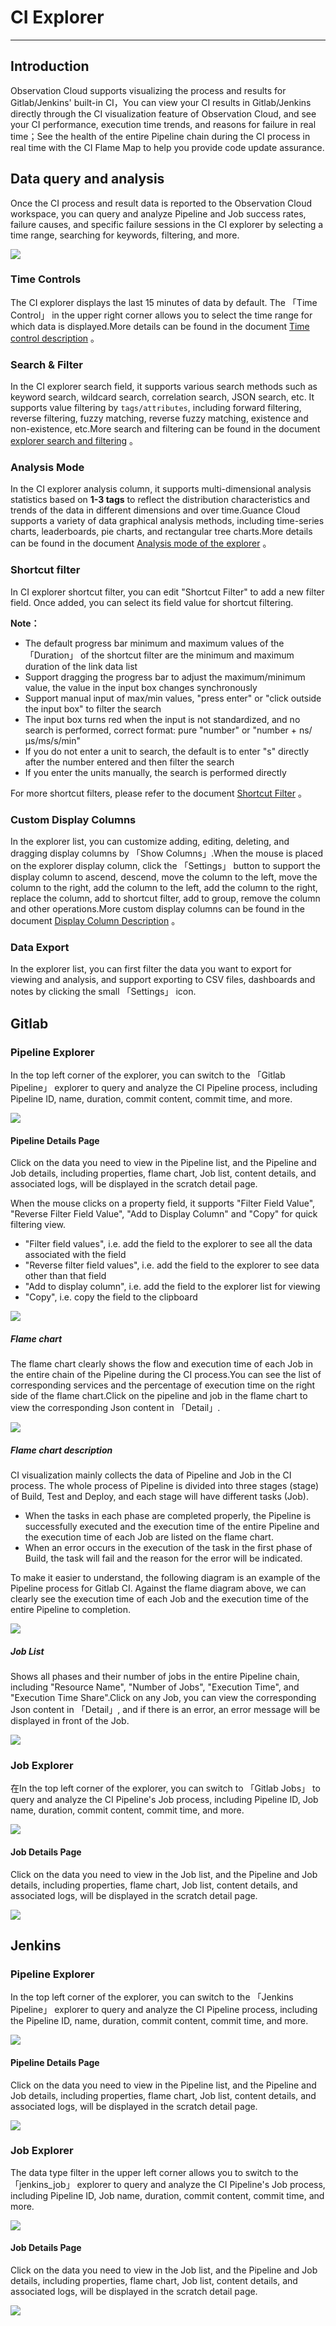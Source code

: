 # CI Explorer
---

## Introduction

Observation Cloud supports visualizing the process and results for Gitlab/Jenkins' built-in CI，You can view your CI results in Gitlab/Jenkins directly through the CI visualization feature of Observation Cloud, and see your CI performance, execution time trends, and reasons for failure in real time；See the health of the entire Pipeline chain during the CI process in real time with the CI Flame Map to help you provide code update assurance.

## Data query and analysis

Once the CI process and result data is reported to the Observation Cloud workspace, you can query and analyze Pipeline and Job success rates, failure causes, and specific failure sessions in the CI explorer by selecting a time range, searching for keywords, filtering, and more.

![](img/10.ci_5.png)

### Time Controls

The CI explorer displays the last 15 minutes of data by default. The 「Time Control」 in the upper right corner allows you to select the time range for which data is displayed.More details can be found in the document [Time control description](../getting-started/necessary-for-beginners/explorer-search.md#time) 。

### Search & Filter

In the CI explorer search field, it supports various search methods such as keyword search, wildcard search, correlation search, JSON search, etc. It supports value filtering by `tags/attributes`, including forward filtering, reverse filtering, fuzzy matching, reverse fuzzy matching, existence and non-existence, etc.More search and filtering can be found in the document [explorer search and filtering](../getting-started/necessary-for-beginners/explorer-search.md) 。

### Analysis Mode

In the CI explorer analysis column, it supports multi-dimensional analysis statistics based on **1-3 tags** to reflect the distribution characteristics and trends of the data in different dimensions and over time.Guance Cloud supports a variety of data graphical analysis methods, including time-series charts, leaderboards, pie charts, and rectangular tree charts.More details can be found in the document [Analysis mode of the explorer](../getting-started/necessary-for-beginners/explorer-search.md#analysis) 。

### Shortcut filter

In CI explorer shortcut filter, you can edit "Shortcut Filter" to add a new filter field. Once added, you can select its field value for shortcut filtering.

**Note：**

- The default progress bar minimum and maximum values of the 「Duration」 of the shortcut filter are the minimum and maximum duration of the link data list
- Support dragging the progress bar to adjust the maximum/minimum value, the value in the input box changes synchronously
- Support manual input of max/min values, "press enter" or "click outside the input box" to filter the search
- The input box turns red when the input is not standardized, and no search is performed, correct format: pure "number" or "number + ns/μs/ms/s/min"
- If you do not enter a unit to search, the default is to enter "s" directly after the number entered and then filter the search
- If you enter the units manually, the search is performed directly

For more shortcut filters, please refer to the document [Shortcut Filter](../getting-started/necessary-for-beginners/explorer-search.md#quick-filter) 。

### Custom Display Columns

In the explorer list, you can customize adding, editing, deleting, and dragging display columns by 「Show Columns」.When the mouse is placed on the explorer display column, click the 「Settings」 button to support the display column to ascend, descend, move the column to the left, move the column to the right, add the column to the left, add the column to the right, replace the column, add to shortcut filter, add to group, remove the column and other operations.More custom display columns can be found in the document [Display Column Description](../getting-started/necessary-for-beginners/explorer-search.md#columns) 。

### Data Export

In the explorer list, you can first filter the data you want to export for viewing and analysis, and support exporting to CSV files, dashboards and notes by clicking the small 「Settings」 icon.

## Gitlab

### Pipeline Explorer

In the top left corner of the explorer, you can switch to the 「Gitlab Pipeline」 explorer to query and analyze the CI Pipeline process, including Pipeline ID, name, duration, commit content, commit time, and more.

![](img/10.ci_5.png)

#### Pipeline Details Page

Click on the data you need to view in the Pipeline list, and the Pipeline and Job details, including properties, flame chart, Job list, content details, and associated logs, will be displayed in the scratch detail page.

When the mouse clicks on a property field, it supports "Filter Field Value", "Reverse Filter Field Value", "Add to Display Column" and "Copy" for quick filtering view.

- "Filter field values", i.e. add the field to the explorer to see all the data associated with the field
- "Reverse filter field values", i.e. add the field to the explorer to see data other than that field
- "Add to display column", i.e. add the field to the explorer list for viewing
- "Copy", i.e. copy the field to the clipboard 

![](img/10.ci_7.1.png)

##### Flame chart

The flame chart clearly shows the flow and execution time of each Job in the entire chain of the Pipeline during the CI process.You can see the list of corresponding services and the percentage of execution time on the right side of the flame chart.Click on the pipeline and job in the flame chart to view the corresponding Json content in 「Detail」.

![](img/10.ci_14.png)

##### Flame chart description

CI visualization mainly collects the data of Pipeline and Job in the CI process. The whole process of Pipeline is divided into three stages (stage) of Build, Test and Deploy, and each stage will have different tasks (Job).

- When the tasks in each phase are completed properly, the Pipeline is successfully executed and the execution time of the entire Pipeline and the execution time of each Job are listed on the flame chart.
- When an error occurs in the execution of the task in the first phase of Build, the task will fail and the reason for the error will be indicated.

To make it easier to understand, the following diagram is an example of the Pipeline process for Gitlab CI. Against the flame diagram above, we can clearly see the execution time of each Job and the execution time of the entire Pipeline to completion.

![](img/10.ci_2.png)

##### Job List

Shows all phases and their number of jobs in the entire Pipeline chain, including "Resource Name", "Number of Jobs", "Execution Time", and "Execution Time Share".Click on any Job, you can view the corresponding Json content in 「Detail」, and if there is an error, an error message will be displayed in front of the Job.

![](img/10.ci_13.png)

### Job Explorer

在In the top left corner of the explorer, you can switch to 「Gitlab Jobs」 to query and analyze the CI Pipeline's Job process, including Pipeline ID, Job name, duration, commit content, commit time, and more.

![](img/10.ci_6.png)

#### Job Details Page

Click on the data you need to view in the Job list, and the Pipeline and Job details, including properties, flame chart, Job list, content details, and associated logs, will be displayed in the scratch detail page.

![](img/10.ci_7.2.png)



## Jenkins

### Pipeline Explorer

In the top left corner of the explorer, you can switch to the 「Jenkins Pipeline」 explorer to query and analyze the CI Pipeline process, including the Pipeline ID, name, duration, commit content, commit time, and more.

![](img/17.CI_4.png)

#### Pipeline Details Page

Click on the data you need to view in the Pipeline list, and the Pipeline and Job details, including properties, flame chart, Job list, content details, and associated logs, will be displayed in the scratch detail page.

![](img/17.CI_5.png)

### Job Explorer

The data type filter in the upper left corner allows you to switch to the 「jenkins_job」 explorer to query and analyze the CI Pipeline's Job process, including Pipeline ID, Job name, duration, commit content, commit time, and more.

![](img/17.CI_8.png)

#### Job Details Page

Click on the data you need to view in the Job list, and the Pipeline and Job details, including properties, flame chart, Job list, content details, and associated logs, will be displayed in the scratch detail page.

![](img/17.CI_9.png)
